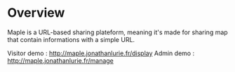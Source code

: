 # Overview
Maple is a URL-based sharing plateform, meaning it's made for sharing map that contain informations with a simple URL.

Visitor demo : http://maple.jonathanlurie.fr/display
Admin demo : http://maple.jonathanlurie.fr/manage
